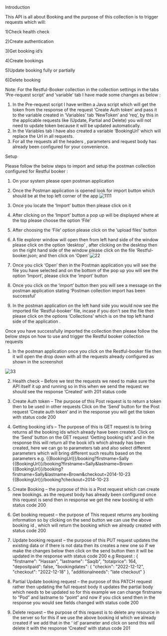 Introduction

This API is all about Booking  and the purpose of this collection is to trigger requests which will:

1)Check health check 

2)Create authentication
 
3)Get booking id’s 

4)Create bookings

5)Update booking fully or partially 

6)Delete booking   


Note:
 For the Restful-Booker collection in the collection settings in the tabs  ‘Pre-request script’ and ‘variable’ tab I have made some changes as below : 
1) In the Pre-request script I have written a Java script which will get the token from the response of the request ‘Create Auth token’  and pass it to the variable created in ‘Variables’ tab ‘NewToken’ and ‘req’, by this in the applicable requests like (Update, Partial and Delete) you will not need to update token because it will be updated automatically.
2) In the Variables tab I have also created a variable ‘BookingUrl’ which will replace the Url in all requests. 
3) For all the requests all the headers , parameters and request body has already been configured for your convenience. 



Setup 

Please follow the below steps to import and setup the postman collection configured for Restful booker : 
1)	On your system please open postman application
2)	Once the Postman application is opened look for import button which should be at the top left  corner of the app
![1111](https://user-images.githubusercontent.com/111247381/184608371-5b9fd32a-b768-4347-81da-7516f833e6d3.png)


3)	Once you locate the ‘Import’ button then please click on it
4)	After clicking on the ‘Import’ button a pop up will be displayed where at the top please choose the option ‘File’ 
5)	After choosing the ‘File’ option please click on the ‘upload files’ button
6)	 A file explorer window will open then from left hand side of the window please click on the option ‘desktop’ , after clicking on the desktop then on the right hand side of the window please click on the file ‘Restful-booker.json; and then click on ‘Open’
![22](https://user-images.githubusercontent.com/111247381/184608636-5ff2ab3f-707b-4692-9db5-cfeffece3042.png)


8)	Once you click ‘Open’ then in the Postman application you will see the file you have selected and on the bottom of the pop up you will see the option ‘Import’, please click the ‘import’ button
9)	Once you click on the ‘import’ button then you will see a message on the postman application stating ‘Postman collection import has been successful’
10)	In the postman application on the left hand side you would now see the imported file ‘Restful-booker’ file, incase if you don’t see the file then please click on the options ‘Collections’ which is on the top left hand side of the application .




Once you have successfully imported the collection then please follow the below steps on how to use and trigger the Restful booker collection requests
1)	In the postman application once you click on the Restful-booker file then it will open the drop down with all the requests already configured  as shown in the screenshot 

![33](https://user-images.githubusercontent.com/111247381/184609220-8ce620a7-b779-4ea8-b629-72fc008f87f0.png)


2)	Health check – Before we test the requests we need to make sure the API itself it up and running so in this when we send the request we should see the response ‘Created’ with 201 status code

3)	Create Auth token – The purpose of  this Post request is to return a token then to be used in other requests
Click on the ‘Send’ button for the Post request ‘Create auth token’ and in the response you will get the token with status code 200 

4)	Getting booking id’s – The purpose of this is  GET request is to bring returns all the booking ids which already have been created. 
Click on the ‘Send’ button on the GET request ‘Getting booking id’s’ and in the response this will return all the book id’s which already has been created, here we can go to parameters tab and also select different parameters which will bring different such results based on the parameters  e.g. 
{{BookingUrl}}/booking?firstname=Sally
{{BookingUrl}}/booking?firstname=Sally&lastname=Brown
{{BookingUrl}}/booking?firstname=Sally&lastname=Brown&checkout=2014-10-23
{{BookingUrl}}/booking?checkout=2014-10-23

5)	Create Booking – the purpose of this is a Post request which can create new bookings.
as the request body has already been configured once this request is send then in response we get the new booking id with status code 200  

6)	Get booking request – the purpose of This request returns any booking information so by clicking on the send button 
we can use the above booking id , which will return  the booking which we already created with status code 200 

7)	Update booking request – the purpose of this PUT request updates the existing data or if there is not data then its creates a new one  so if we make the changes below then click on the send button then it will be updated in the response with status code 200 e.g 
Request : 
{
    "firstname": "Hassan",
    "lastname": "Saqib",
    "totalprice": 164,
    "depositpaid": false,
    "bookingdates": {
        "checkin": "2022-12-12",
        "checkout": "2022-12-18"
    },
    "additionalneeds": "late checkout"
} 


8)	Partial Update booking request – the purpose of  this PATCH request rather then updating the full request body it updates the partial body which needs to be updated so for this example we can change firstname  to “Pod” and lastname to “point” and now if you click send then in the response you would see fields changed with status code 200 

9)	Delete request – the purpose of this request is to delete any resource in the server so for this if we use the above booking id which we already created if we add that in the ‘ id’ parameter  and click on send this will delete it with the response ‘Created’ with status code 201











